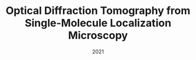 ---
title: "Optical Diffraction Tomography from Single-Molecule Localization Microscopy"
collection: publications
permalink: /publication/2021-Optical-Diffraction-Tomography-from-Single-Molecule-Localization-Microscopy
category: 'preprint'
excerpt: 'Under review.'
date: 2021
venue: 'Under review.'
citation: ' Pham T.-a.,  Emmanuel Soubies,  Ferréol Soulez,  Michael Unser, &quot;Optical Diffraction Tomography from Single-Molecule Localization Microscopy.&quot; <i>Under review.</i> 2021.'
---